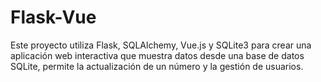 # Flask-Vue
Este proyecto utiliza Flask, SQLAlchemy, Vue.js y SQLite3 para crear una aplicación web interactiva que muestra datos desde una base de datos SQLite, permite la actualización de un número y la gestión de usuarios.
